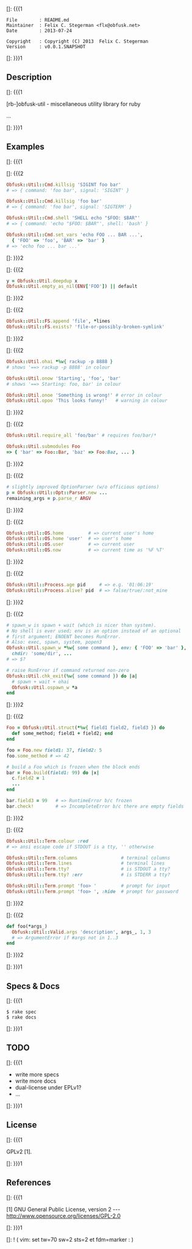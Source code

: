 []: {{{1

    File        : README.md
    Maintainer  : Felix C. Stegerman <flx@obfusk.net>
    Date        : 2013-07-24

    Copyright   : Copyright (C) 2013  Felix C. Stegerman
    Version     : v0.0.1.SNAPSHOT

[]: }}}1

## Description
[]: {{{1

  [rb-]obfusk-util - miscellaneous utility library for ruby

  ...

[]: }}}1

## Examples
[]: {{{1

[]: {{{2

```ruby
Obfusk::Util::Cmd.killsig 'SIGINT foo bar'
# => { command: 'foo bar', signal: 'SIGINT' }

Obfusk::Util::Cmd.killsig 'foo bar'
# => { command: 'foo bar', signal: 'SIGTERM' }

Obfusk::Util::Cmd.shell 'SHELL echo "$FOO: $BAR"'
# => { command: 'echo "$FOO: $BAR"', shell: 'bash' }

Obfusk::Util::Cmd.set_vars 'echo FOO ... BAR ...',
  { 'FOO' => 'foo', 'BAR' => 'bar' }
# => 'echo foo ... bar ...'
```

[]: }}}2

[]: {{{2

```ruby
y = Obfusk::Util.deepdup x
Obfusk::Util.empty_as_nil(ENV['FOO']) || default
```

[]: }}}2

[]: {{{2

```ruby
Obfusk::Util::FS.append 'file', *lines
Obfusk::Util::FS.exists? 'file-or-possibly-broken-symlink'
```

[]: }}}2

[]: {{{2

```ruby
Obfusk::Util.ohai *%w{ rackup -p 8888 }
# shows '==> rackup -p 8888' in colour

Obfusk::Util.onow 'Starting', 'foo', 'bar'
# shows '==> Starting: foo, bar' in colour

Obfusk::Util.onoe 'Something is wrong!' # error in colour
Obfusk::Util.opoo 'This looks funny!'   # warning in colour
```

[]: }}}2

[]: {{{2

```ruby
Obfusk::Util.require_all 'foo/bar' # requires foo/bar/*

Obfusk::Util.submodules Foo
=> { 'bar' => Foo::Bar, 'baz' => Foo:Baz, ... }
```

[]: }}}2

[]: {{{2

```ruby
# slightly improved OptionParser (w/o officious options)
p = Obfusk::Util::Opt::Parser.new ...
remaining_args = p.parse_r ARGV
```

[]: }}}2

[]: {{{2

```ruby
Obfusk::Util::OS.home         # => current user's home
Obfusk::Util::OS.home 'user'  # => user's home
Obfusk::Util::OS.user         # => current user
Obfusk::Util::OS.now          # => current time as '%F %T'
```

[]: }}}2

[]: {{{2

```ruby
Obfusk::Util::Process.age pid     # => e.g. '01:06:19'
Obfusk::Util::Process.alive? pid  # => false/true/:not_mine
```

[]: }}}2

[]: {{{2

```ruby
# spawn_w is spawn + wait (which is nicer than system).
# No shell is ever used; env is an option instead of an optional
# first argument; ENOENT becomes RunError.
# Also: exec, spawn, system, popen3
Obfusk::Util.spawn_w *%w{ some command }, env: { 'FOO' => 'bar' },
  chdir: 'some/dir', ...
# => $?

# raise RunError if command returned non-zero
Obfusk::Util.chk_exit(%w{ some command }) do |a|
  # spawn + wait + ohai
  Obfusk::Util.ospawn_w *a
end
```

[]: }}}2

[]: {{{2

```ruby
Foo = Obfusk::Util.struct(*%w{ field1 field2, field3 }) do
  def some_method; field1 + field2; end
end

foo = Foo.new field1: 37, field2: 5
foo.some_method # => 42

# build a Foo which is frozen when the block ends
bar = Foo.build(field1: 99) do |x|
  c.field2 = 1
  ...
end

bar.field3 = 99   # => RuntimeError b/c frozen
bar.check!        # => IncompleteError b/c there are empty fields
```

[]: }}}2

[]: {{{2

```ruby
Obfusk::Util::Term.colour :red
# => ansi escape code if STDOUT is a tty, '' otherwise

Obfusk::Util::Term.columns                # terminal columns
Obfusk::Util::Term.lines                  # terminal lines
Obfusk::Util::Term.tty?                   # is STDOUT a tty?
Obfusk::Util::Term.tty? :err              # is STDERR a tty?

Obfusk::Util::Term.prompt 'foo> '         # prompt for input
Obfusk::Util::Term.prompt 'foo> ', :hide  # prompt for password
```

[]: }}}2

[]: {{{2

```ruby
def foo(*args_)
  Obfusk::Util::Valid.args 'description', args_, 1, 3
  # => ArgumentError if #args not in 1..3
end
```

[]: }}}2

[]: }}}1

## Specs & Docs
[]: {{{1

    $ rake spec
    $ rake docs

[]: }}}1

## TODO
[]: {{{1

  * write more specs
  * write more docs
  * dual-license under EPLv1?
  * ...

[]: }}}1

## License
[]: {{{1

  GPLv2 [1].

[]: }}}1

## References
[]: {{{1

  [1] GNU General Public License, version 2
  --- http://www.opensource.org/licenses/GPL-2.0

[]: }}}1

[]: ! ( vim: set tw=70 sw=2 sts=2 et fdm=marker : )
